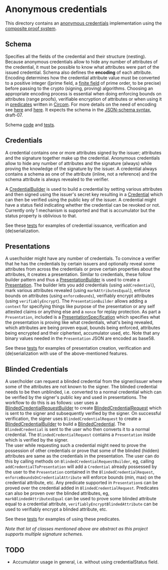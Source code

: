 # Anonymous credentials 

This directory contains an [anonymous credentials](https://blog.dock.io/anonymous-credentials/) implementation using the [composite proof system](./../composite-proof/index.ts).

## Schema

Specifies all the fields of the credential and their structure (nesting). Because anonymous credentials allow to hide any 
number of attributes of the credential, it must be possible to know what attributes were part of the issued credential. Schema 
also defines the **encoding** of each attribute. Encoding determines how the credential attribute value must be converted to 
a positive integer ([prime field, a [finite field](https://en.wikipedia.org/wiki/Finite_field) of prime order, to be precise) 
before passing to the crypto (signing, proving) algorithms. Choosing an appropriate encoding process is essential when doing 
enforcing bounds on attributes (range proofs), verifiable encryption of attributes or when using it in [predicates](https://blog.dock.io/circom-language-integration/) written 
in [Circom](https://docs.circom.io/). For more details on the need of encoding see [here](./../../README.md#encoding-for-negative-or-decimal-numbers) and 
[here](./../../README.md#encoding-for-verifiable-encryption). 
It expects the schema in the [JSON-schema syntax](https://json-schema.org/), draft-07. 

Schema [code](./schema.ts) and [tests](../../tests/anonymous-credentials/schema.spec.ts).

## Credentials

A credential contains one or more attributes signed by the issuer; attributes and the signature together make up the credential. 
Anonymous credentials allow to hide any number of attributes and the signature (always) while proving the knowledge of the signature by the issuer. 
A credential always contains a schema as one of the attribute (inline, not a reference) and the schema attribute is always revealed to the verifier.

A [CredentialBuilder](./credential-builder.ts) is used to build a credential by setting various attributes and 
then signed using the issuer's secret key resulting in a [Credential](./credential.ts) which can then be verified using the 
public key of the issuer. A credential might have a status field indicating whether the credential can be revoked or not. Currently only 1 
mechanism is supported and that is accumulator but the status property is oblivious to that.

See these [tests](../../tests/anonymous-credentials/credential.spec.ts) for examples of credential issuance, verification and (de)serialization.

## Presentations

A user/holder might have any number of credentials. To convince a verifier that he has the credentials by certain issuers and 
optionally reveal some attributes from across the credentials or prove certain properties about the attributes, it creates a 
presentation. Similar to credentials, these follow builder pattern and thus a [PresentationBuilder](./presentation-builder.ts) 
is used to create a [Presentation](./presentation.ts). The builder lets you add credentials (using `addCredential`), mark various attributes revealed 
(using `markAttributesEqual`), enforce bounds on attributes (using `enforceBounds`), verifiably encrypt attributes (using `verifiablyEncrypt`). 
The `PresentationBuilder` allows adding a `context` for specifying things like purpose of the presentation or any self attested claims 
or anything else and a `nonce` for replay protection.
As part a `Presentation`, included is a [PresentationSpecification](./presentation-specification.ts) which 
specifies what the presentation is proving like what credentials, what's being revealed, which attributes are being proven equal, 
bounds being enforced, attributes being encrypted and their ciphertext, accumulator used, etc. Note that any binary values needed in the 
`Presentation` JSON are encoded as base58.

See these [tests](../../tests/anonymous-credentials/presentation.spec.ts) for examples of presentation creation, verification and 
(de)serialization with use of the above-mentioned features.

## Blinded Credentials

A user/holder can request a blinded credential from the signer/issuer where some of the attributes are not known to the signer. The blinded credential needs to be then unblinded, i.e. converted to a normal credential which can be verified by the signer's public key and used in presentations. The workflow to do this is as follows: user uses a [BlindedCredentialRequestBuilder](./blinded-credential-request-builder.ts) to create [BlindedCredentialRequest](./blinded-credential-request.ts) which is sent to the signer and subsequently verified by the signer. On successful verification, the signer uses `BlindedCredentialRequest` to create a [BlindedCredentialBuilder](./blinded-credential-builder.ts) to build a [BlindedCredential](./blinded-credential.ts). The `BlindedCredential` is sent to the user who then converts it to a normal credential. The `BlindedCredentialRequest` contains a `Presentation` inside which is verified by the signer.  
The user while requesting such a credential might need to prove the possession of other credentials or prove that some of the blinded (hidden) attributes are same as the credentials in the presentation. The user can do this by calling methods on `BlindedCredentialRequestBuilder`, eg, calling `addCredentialToPresentation` will add a `Credential` already possessed by the user to the `Presentation` contained in the `BlindedCredentialRequest`, `enforceBoundsOnCredentialAttribute` will enforce bounds (min, max) on the credential attribute, etc. Any predicate supported in `Presentation`s can be proved over the credential added in `BlindedCredentialRequest`. Predicates can also be proven over the blinded attributes, eg, `markBlindedAttributesEqual` can be used to prove some blinded attribute equal to a credential attribute, `verifiablyEncryptBlindedAttribute` can be used to verifiably encrypt a blinded attribute, etc.

See these [tests](../../tests/anonymous-credentials/blind-issuance.spec.ts) for examples of using these predicates.



*Note that lot of classes mentioned above are abstract as this project supports multiple signature schemes.* 

## TODO

- Accumulator usage in general, i.e. without using credentialStatus field.
